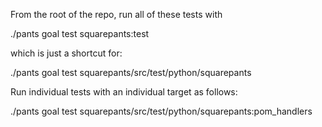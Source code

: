 From the root of the repo, run all of these tests with

  ./pants goal test squarepants:test

which is just a shortcut for:

  ./pants goal test squarepants/src/test/python/squarepants



Run individual tests with an individual target as follows:

  ./pants goal test squarepants/src/test/python/squarepants:pom_handlers
